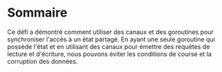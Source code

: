 # Sommaire

Ce défi a démontré comment utiliser des canaux et des goroutines pour synchroniser l'accès à un état partagé. En ayant une seule goroutine qui possède l'état et en utilisant des canaux pour émettre des requêtes de lecture et d'écriture, nous pouvons éviter les conditions de course et la corruption des données.
